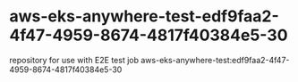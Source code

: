 # aws-eks-anywhere-test-edf9faa2-4f47-4959-8674-4817f40384e5-30
repository for use with E2E test job aws-eks-anywhere-test:edf9faa2-4f47-4959-8674-4817f40384e5-30
